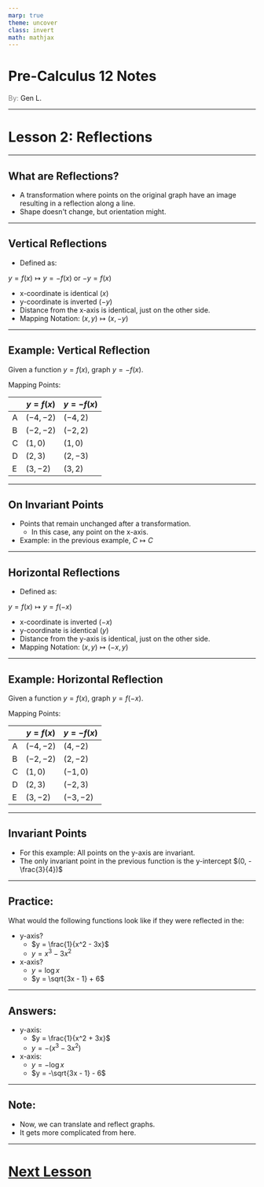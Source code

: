 ```yaml
---
marp: true
theme: uncover
class: invert
math: mathjax
---
```


# <!--fit--> Pre-Calculus 12 Notes
<span style="color:grey">By:</span> Gen L.

<!--_footer: In partnership with Hyperion University, 2024-->

---
<!--paginate: true-->

# Lesson 2: Reflections

---

## What are Reflections?

* A transformation where points on the original graph have an image resulting in a reflection along a line.
* Shape doesn't change, but orientation might.

---

## Vertical Reflections

* Defined as:

$y = f(x) \mapsto y = -f(x)$ or $-y = f(x)$

* x-coordinate is identical ($x$)
* y-coordinate is inverted ($-y$)
* Distance from the x-axis is identical, just on the other side.
* Mapping Notation: $(x,y) \mapsto (x,-y)$

---

## Example: Vertical Reflection
Given a function $y = f(x)$, graph $y = -f(x)$.

Mapping Points:

|   | $y = f(x)$ | $y = -f(x)$ |
|---|------------|-------------|
| A | $(-4,-2)$  |   $(-4,2)$  |
| B | $(-2,-2)$  |   $(-2,2)$  |
| C |  $(1,0)$   |   $(1,0)$   |
| D |  $(2,3)$   |   $(2,-3)$  |
| E |  $(3,-2)$  |   $(3,2)$   |

---

## On Invariant Points

* Points that remain unchanged after a transformation.
    * In this case, any point on the x-axis.
* Example: in the previous example, $C \mapsto C$

---

## Horizontal Reflections

* Defined as:

$y = f(x) \mapsto y = f(-x)$

* x-coordinate is inverted ($-x$)
* y-coordinate is identical ($y$)
* Distance from the y-axis is identical, just on the other side.
* Mapping Notation: $(x,y) \mapsto (-x,y)$

---

## Example: Horizontal Reflection
Given a function $y = f(x)$, graph $y = f(-x)$.

Mapping Points:

|   | $y = f(x)$ | $y = -f(x)$ |
|---|------------|-------------|
| A | $(-4,-2)$  |   $(4,-2)$  |
| B | $(-2,-2)$  |   $(2,-2)$  |
| C |  $(1,0)$   |   $(-1,0)$  |
| D |  $(2,3)$   |   $(-2,3)$  |
| E |  $(3,-2)$  |  $(-3,-2)$  |

---

## Invariant Points

* For this example: All points on the y-axis are invariant.
* The only invariant point in the previous function is the y-intercept $(0, -\frac{3}{4})$

---

## Practice:
What would the following functions look like if they were reflected in the:
- y-axis?
    * $y = \frac{1}{x^2 - 3x}$
    * $y = x^3 - 3x^2$
- x-axis?
    * $y = \log x$
    * $y = \sqrt{3x - 1} + 6$

---

## Answers:

- y-axis:
    * $y = \frac{1}{x^2 + 3x}$
    * $y = -(x^3 - 3x^2)$
- x-axis:
    * $y = -\log x$
    * $y = -\sqrt{3x - 1} - 6$

---

## Note:

* Now, we can translate and reflect graphs.
* It gets more complicated from here.

---

# [Next Lesson](Lesson%203.html)